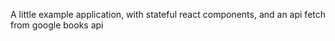 A little example application, with stateful react components, and an api fetch from google books api

